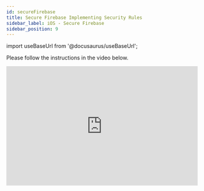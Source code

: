 ```yaml
---
id: secureFirebase
title: Secure Firebase Implementing Security Rules
sidebar_label: iOS - Secure Firebase
sidebar_position: 9
---
```


import useBaseUrl from '@docusaurus/useBaseUrl';

Please follow the instructions in the video below.

<iframe width="100%" height="315" src="https://www.youtube.com/embed/LrfTkQUDlpg" frameborder="0" allow="accelerometer; autoplay; clipboard-write; encrypted-media; gyroscope; picture-in-picture" allowFullScreen></iframe>